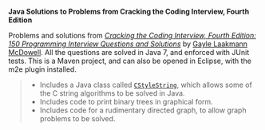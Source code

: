 **Java Solutions to Problems from Cracking the Coding Interview, Fourth Edition**

Problems and solutions from [_Cracking the Coding Interview, Fourth Edition: 150 Programming Interview Questions and Solutions_][book] by [Gayle Laakmann McDowell][gayle]. All the questions are solved in Java 7, and enforced with JUnit tests. This is a Maven project, and can also be opened in Eclipse, with the m2e plugin installed.

> * Includes a Java class called [`CStyleString`][CStyleString], which allows some of the C string algorithms to be solved in Java.
> * Includes code to print binary trees in graphical form. 
> * Includes code for a rudimentary directed graph, to allow graph problems to be solved.

[Book]: http://www.amazon.com/Cracking-Coding-Interview-Fourth-Edition/dp/145157827X
[Gayle]: http://www.technologywoman.com
[CStyleString]: https://github.com/sualeh/cracking-the-coding-interview-4ed/blob/master/src/main/java/us/fatehi/sualeh/util/CStyleString.java
